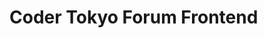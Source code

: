 # Coder Tokyo Forum Frontend

<!-- date: 18 Mar, 2024 -->
<!-- description: Pet project Forum, Blog Frontend -->
<!-- status: completed -->
<!-- team_size: 1 -->


